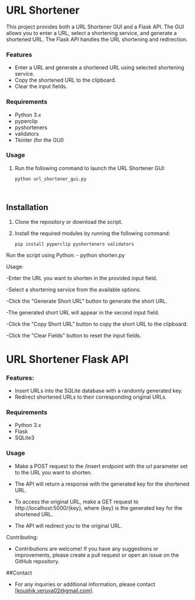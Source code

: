 # URL Shortener

This project provides both a URL Shortener GUI and a Flask API. The GUI allows you to enter a URL, select a shortening service, and generate a shortened URL. The Flask API handles the URL shortening and redirection.

### Features

- Enter a URL and generate a shortened URL using selected shortening service.
- Copy the shortened URL to the clipboard.
- Clear the input fields.

### Requirements

- Python 3.x
- pyperclip
- pyshorteners
- validators
- Tkinter (for the GUI)

### Usage

1. Run the following command to launch the URL Shortener GUI:

   ```shell
   python url_shortener_gui.py



## Installation

1. Clone the repository or download the script.

2. Install the required modules by running the following command:

   ```shell
   pip install pyperclip pyshorteners validators
Run the script using Python:
                   - python shorten.py

Usage:

-Enter the URL you want to shorten in the provided input field.

-Select a shortening service from the available options.

-Click the "Generate Short URL" button to generate the short URL.

-The generated short URL will appear in the second input field.

-Click the "Copy Short URL" button to copy the short URL to the clipboard.

-Click the "Clear Fields" button to reset the input fields.

# URL Shortener Flask API

### Features:
   - Insert URLs into the SQLite database with a randomly generated key.
   - Redirect shortened URLs to their corresponding original URLs.

### Requirements
   - Python 3.x
   - Flask
   - SQLite3
### Usage
 
   - Make a POST request to the /insert endpoint with the url parameter set to 
     the URL you want to shorten.

   - The API will return a response with the generated key for the shortened URL.

   - To access the original URL, make a GET request to 
     http://localhost:5000/{key}, where {key} is the generated key for the 
     shortened URL.

   - The API will redirect you to the original URL.
   
Contributing:
- Contributions are welcome! If you have any suggestions or improvements, please create a pull request or open an issue on the GitHub repository.

##Contact
- For any inquiries or additional information, please contact [koushik.yeruva02@gmail.com].

